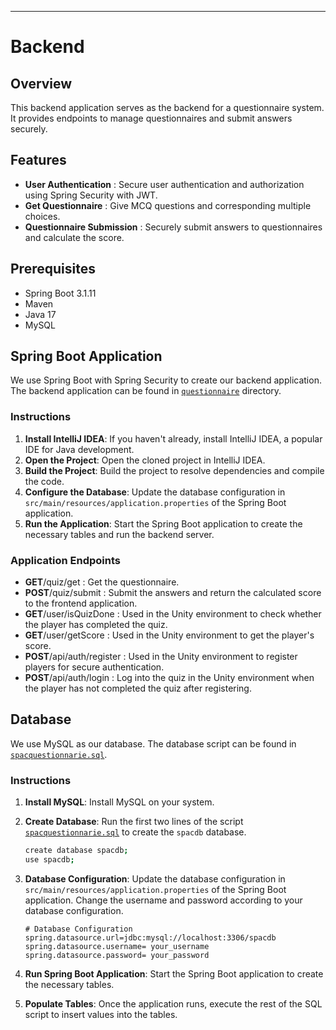 
---

# Backend

## Overview

This backend application serves as the backend for a questionnaire system. It provides endpoints to manage questionnaires and submit answers securely.

## Features

- **User Authentication** : Secure user authentication and authorization using Spring Security with JWT.
- **Get Questionnaire** : Give MCQ questions and corresponding multiple choices.
- **Questionnaire Submission** : Securely submit answers to questionnaires and calculate the score.

## Prerequisites

- Spring Boot 3.1.11
- Maven
- Java 17
- MySQL
   

## Spring Boot Application

We use Spring Boot with Spring Security to create our backend application. The backend application can be found in  [`questionnaire`](./questionnaire) directory.

### Instructions

 1. **Install IntelliJ IDEA**: If you haven't already, install IntelliJ IDEA, a popular IDE for Java development.
 2. **Open the Project**: Open the cloned project in IntelliJ IDEA.
 3. **Build the Project**: Build the project to resolve dependencies and compile the code.
 4. **Configure the Database**: Update the database configuration in `src/main/resources/application.properties` of the Spring Boot application. 
 5. **Run the Application**: Start the Spring Boot application to create the necessary tables and run the backend server.

### Application Endpoints

- **GET**/quiz/get : Get the questionnaire.
- **POST**/quiz/submit : Submit the answers and return the calculated score to the frontend application.
- **GET**/user/isQuizDone :  Used in the Unity environment to check whether the player has completed the quiz.
- **GET**/user/getScore : Used in the Unity environment to get the player's score.
- **POST**/api/auth/register : Used in the Unity environment to register players for secure authentication.
- **POST**/api/auth/login : Log into the quiz in the Unity environment when the player has not completed the quiz after registering.

## Database 

We use MySQL as our database. The database script can be found in [`spacquestionnarie.sql`](./spacquestionnarie.sql).

### Instructions

1. **Install MySQL**: Install MySQL on your system.

3. **Create Database**: Run the first two lines of the script [`spacquestionnarie.sql`](./spacquestionnarie.sql) to create the `spacdb` database.

    ```bash
    create database spacdb;
    use spacdb;
    ```

4. **Database Configuration**: Update the database configuration in `src/main/resources/application.properties` of the Spring Boot application. Change the username and password according to your database configuration.

    ```properties
    # Database Configuration
    spring.datasource.url=jdbc:mysql://localhost:3306/spacdb
    spring.datasource.username= your_username
    spring.datasource.password= your_password
    ```

5. **Run Spring Boot Application**: Start the Spring Boot application to create the necessary tables.

6. **Populate Tables**: Once the application runs, execute the rest of the SQL script to insert values into the tables.


